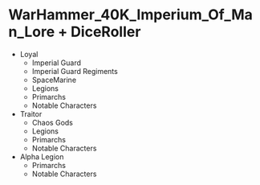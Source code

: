 # WarHammer_40K_Imperium_Of_Man_Lore + DiceRoller

- Loyal
  - Imperial Guard
  - Imperial Guard Regiments  
  - SpaceMarine
  - Legions
  - Primarchs 
  - Notable Characters
- Traitor
  - Chaos Gods 
  - Legions 
  - Primarchs  
  - Notable Characters
- Alpha Legion
  - Primarchs
  - Notable Characters

